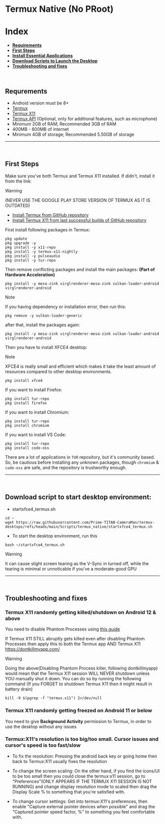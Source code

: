 # Termux Native (No PRoot)
# Index
- **[Requirements](#termux-needs)**
- **[First Steps](#first-steps-termux)**
- **[Install Essential Applications](#apps-install-termux)**
- **[Download Scripts to Launch the Desktop](#script-download-termux)**
- **[Troubleshooting and fixes](#fix-problem-termux)**

<br>

## Requrements <a name=termux-needs></a>
- Android version must be 8+
- [Termux](https://github.com/termux/termux-app/releases)
- [Termux X11](https://github.com/termux/termux-x11/actions/workflows/debug_build.yml)
- [Termux API](https://github.com/termux/termux-api/releases) (Optional, only for additional features, such as microphone)
- Minimum 2GB of RAM; Recommended 3GB of RAM
- 400MB - 600MB of internet
- Minimum 4GB of storage; Recommended 5.50GB of storage

---
<br>

## First Steps <a name=first-steps-termux></a>
Make sure you've both Termux and Termux X11 installed. If didn't, install it from the link:
> [!WARNING]
> (NEVER USE THE GOOGLE PLAY STORE VERSION OF TERMUX AS IT IS OUTDATED)
- [Install Termux from GitHub repository](https://github.com/termux/termux-app/releases)
- [Install Termux X11 from last successful builds of GitHub repository](https://github.com/termux/termux-x11/actions/workflows/debug_build.yml)

First install following packages in Termux:
```
pkg update
pkg upgrade -y
pkg install -y x11-repo
pkg install -y termux-x11-nightly
pkg install -y pulseaudio
pkg install -y tur-repo
```
Then remove conflicting packages and install the main packages:
**(Part of Hardware Acceleration)**
```
pkg install -y mesa-zink virglrenderer-mesa-zink vulkan-loader-android virglrenderer-android
```
> [!NOTE]
> If you having dependency or installation error, then run this:
```
pkg remove -y vulkan-loader-generic
```
after that, install the packages again:
```
pkg install -y mesa-zink virglrenderer-mesa-zink vulkan-loader-android virglrenderer-android
```
Then you have to install XFCE4 desktop:
> [!NOTE]
> XFCE4 is really small and efficient which makes it take the least amount of resources compared to other desktop environments.
```
pkg install xfce4
```
If you want to install Firefox: <a name=apps-install-termux></a>
```
pkg install tur-repo
pkg install firefox
```
If you want to install Chromium:
```
pkg install tur-repo
pkg install chromium
```
If you want to install VS Code:
```
pkg install tur-repo
pkg install code-oss
```
There are a lot of applications in `TUR` repository, but it's community based. So, be cautious before installing any unknown packages, though `chromium` & `code-oss` are safe, and the repository is trustworthy enough.

---
<br>

## Download script to start desktop environment: <a name=script-download-termux></a>

-  startxfce4_termux.sh
```
cd ~
wget https://raw.githubusercontent.com/Prime-TITAN-CameraMan/termux-desktops/refs/heads/main/Scripts/termux_native/startxfce4_termux.sh
```

- To start the desktop environment, run this
```
bash ~/startxfce4_termux.sh
```
> [!WARNING]
> It can cause slight screen tearing as the V-Sync in turned off, while the tearing is minimal or unnoticable if you've a moderate-good GPU

---
<br>

## Troubleshooting and fixes <a name=fix-problem-termux></a>
### Termux X11 randomly getting killed/shutdown on Android 12 & above

You need to disable Phantom Processes using [this guide](https://github.com/EDLLT/TermuxDisablePhantomProcess)

If Termux X11 STILL abruptly gets killed even after disabling Phantom Processes then apply this to both the Termux app AND Termux X11 https://dontkillmyapp.com/

> [!WARNING]
> Doing the above(Disabling Phantom Process killer, following dontkillmyapp) would mean that the Termux X11 session WILL NEVER shutdown unless YOU manually shut it down. You can do so by running the following command (If you FORGET to shutdown Termux X11 then it might result in battery drain)
```
kill -9 $(pgrep -f "termux.x11") 2>/dev/null
```
### Termux X11 randomly getting freezed on Android 11 or below
You need to give **Background Activity** permission to Termux, in order to use the desktop without any issues

### Termux:X11's resolution is too big/too small. Cursor issues and cursor's speed is too fast/slow

- To fix the resolution: Pressing the android back key or going home then back to Termux:X11 usually fixes the resolution
  
- To change the screen scaling: On the other hand, if you find the icons/UI to be too small then you could close the termux:x11 session, go to "Preferences"(ONLY APPEARS IF THE TERMUX X11 SESSION IS NOT RUNNING) and change display resolution mode to scaled then drag the Display Scale % to something that you're satisfied with.
  
- To change cursor settings: Get into termux:X11's preferences, then enable "Capture external pointer devices when possible" and drag the "Captured pointer speed factor, %" to something you feel comfortable with.
